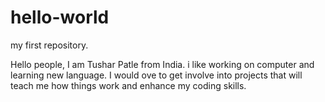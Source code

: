 # hello-world
my first repository.

Hello people, 
I am Tushar Patle from India. i like working on computer and learning new language.
I would ove to get involve into projects that will teach me how things work and enhance my coding skills.

